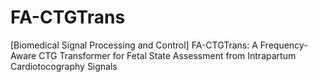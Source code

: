 # FA-CTGTrans
[Biomedical Signal Processing and Control] FA-CTGTrans: A Frequency-Aware CTG Transformer for Fetal State Assessment from Intrapartum Cardiotocography Signals

